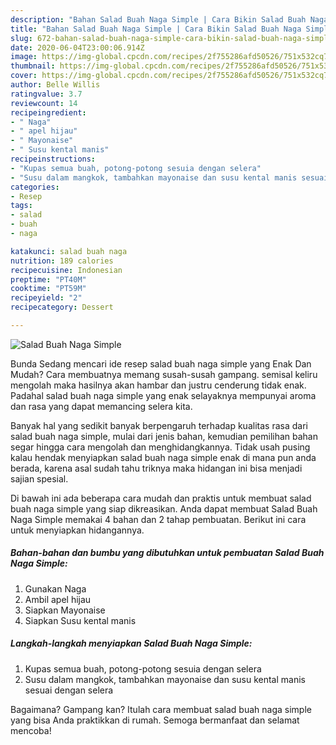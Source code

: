 ```yaml
---
description: "Bahan Salad Buah Naga Simple | Cara Bikin Salad Buah Naga Simple Yang Enak Dan Lezat"
title: "Bahan Salad Buah Naga Simple | Cara Bikin Salad Buah Naga Simple Yang Enak Dan Lezat"
slug: 672-bahan-salad-buah-naga-simple-cara-bikin-salad-buah-naga-simple-yang-enak-dan-lezat
date: 2020-06-04T23:00:06.914Z
image: https://img-global.cpcdn.com/recipes/2f755286afd50526/751x532cq70/salad-buah-naga-simple-foto-resep-utama.jpg
thumbnail: https://img-global.cpcdn.com/recipes/2f755286afd50526/751x532cq70/salad-buah-naga-simple-foto-resep-utama.jpg
cover: https://img-global.cpcdn.com/recipes/2f755286afd50526/751x532cq70/salad-buah-naga-simple-foto-resep-utama.jpg
author: Belle Willis
ratingvalue: 3.7
reviewcount: 14
recipeingredient:
- " Naga"
- " apel hijau"
- " Mayonaise"
- " Susu kental manis"
recipeinstructions:
- "Kupas semua buah, potong-potong sesuia dengan selera"
- "Susu dalam mangkok, tambahkan mayonaise dan susu kental manis sesuai dengan selera"
categories:
- Resep
tags:
- salad
- buah
- naga

katakunci: salad buah naga 
nutrition: 189 calories
recipecuisine: Indonesian
preptime: "PT40M"
cooktime: "PT59M"
recipeyield: "2"
recipecategory: Dessert

---
```



![Salad Buah Naga Simple](https://img-global.cpcdn.com/recipes/2f755286afd50526/751x532cq70/salad-buah-naga-simple-foto-resep-utama.jpg)

Bunda Sedang mencari ide resep salad buah naga simple yang Enak Dan Mudah? Cara membuatnya memang susah-susah gampang. semisal keliru mengolah maka hasilnya akan hambar dan justru cenderung tidak enak. Padahal salad buah naga simple yang enak selayaknya mempunyai aroma dan rasa yang dapat memancing selera kita.



Banyak hal yang sedikit banyak berpengaruh terhadap kualitas rasa dari salad buah naga simple, mulai dari jenis bahan, kemudian pemilihan bahan segar hingga cara mengolah dan menghidangkannya. Tidak usah pusing kalau hendak menyiapkan salad buah naga simple enak di mana pun anda berada, karena asal sudah tahu triknya maka hidangan ini bisa menjadi sajian spesial.


Di bawah ini ada beberapa cara mudah dan praktis untuk membuat salad buah naga simple yang siap dikreasikan. Anda dapat membuat Salad Buah Naga Simple memakai 4 bahan dan 2 tahap pembuatan. Berikut ini cara untuk menyiapkan hidangannya.

<!--inarticleads1-->

##### Bahan-bahan dan bumbu yang dibutuhkan untuk pembuatan Salad Buah Naga Simple:

1. Gunakan  Naga
1. Ambil  apel hijau
1. Siapkan  Mayonaise
1. Siapkan  Susu kental manis




<!--inarticleads2-->

##### Langkah-langkah menyiapkan Salad Buah Naga Simple:

1. Kupas semua buah, potong-potong sesuia dengan selera
1. Susu dalam mangkok, tambahkan mayonaise dan susu kental manis sesuai dengan selera




Bagaimana? Gampang kan? Itulah cara membuat salad buah naga simple yang bisa Anda praktikkan di rumah. Semoga bermanfaat dan selamat mencoba!
